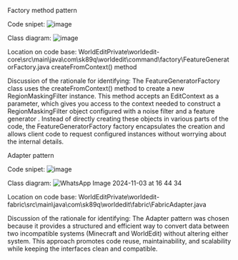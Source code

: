 Factory method pattern

Code snipet:
 ![image](https://github.com/user-attachments/assets/7a8c075f-2ba3-4ed2-b5e2-f756a127bf5a)

Class diagram:
 ![image](https://github.com/user-attachments/assets/4a007107-3bd6-4b80-b5e7-ad8afb1c04ac)
 

Location on code base: WorldEditPrivate\worldedit-core\src\main\java\com\sk89q\worldedit\command\factory\FeatureGeneratorFactory.java    createFromContext() method

Discussion of the rationale for identifying:
The FeatureGeneratorFactory class uses the createFromContext() method to create a new RegionMaskingFilter instance.
This method accepts an EditContext as a parameter, which gives you access to the context needed to construct a RegionMaskingFilter object configured with a noise filter and a feature generator .
Instead of directly creating these objects in various parts of the code, the FeatureGeneratorFactory factory encapsulates the creation and allows client code to request configured instances without worrying about the internal details.

Adapter pattern

Code snipet:
![image](https://github.com/user-attachments/assets/ed153dd5-3707-4bb5-8d58-1e1dbdb5a402)

Class diagram:
![WhatsApp Image 2024-11-03 at 16 44 34](https://github.com/user-attachments/assets/8c9fdf3e-7ce5-40b2-a24e-af0560a24d0b)

Location on code base: WorldEditPrivate\worldedit-fabric\src\main\java\com\sk89q\worldedit\fabric\FabricAdapter.java   

Discussion of the rationale for identifying:
The Adapter pattern was chosen because it provides a structured and efficient way to convert data between two incompatible systems (Minecraft and WorldEdit) without altering either system. This approach promotes code reuse, maintainability, and scalability while keeping the interfaces clean and compatible.
